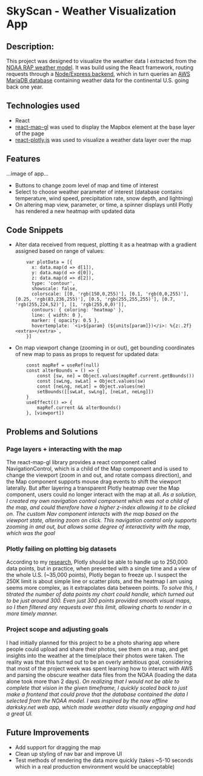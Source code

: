 # SkyScan - Weather Visualization App

## Description:

This project was designed to visualize the weather data I extracted from the [NOAA RAP weather model](https://www.ncei.noaa.gov/products/weather-climate-models/rapid-refresh-update). It was build using the React framework, routing requests through a [Node/Express backend](https://github.com/esaltzm/skyscan-backend), which in turn queries an [AWS MariaDB database](https://github.com/esaltzm/weather-api) containing weather data for the continental U.S. going back one year. 


## Technologies used

- React
- [react-map-gl](https://visgl.github.io/react-map-gl/) was used to display the Mapbox element at the base layer of the page
- [react-plotly.js](https://plotly.com/javascript/react/) was used to visualize a weather data layer over the map

## Features

...image of app...
- Buttons to change zoom level of map and time of interest
- Select to choose weather parameter of interest (database contains temperature, wind speed, precipitation rate, snow depth, and lightning)
- On altering map view, parameter, or time, a spinner displays until Plotly has rendered a new heatmap with updated data

## Code Snippets

- Alter data received from request, plotting it as a heatmap with a gradient assigned based on range of values:

          var plotData = [{
            x: data.map(d => d[1]),
            y: data.map(d => d[0]),
            z: data.map(d => d[2]),
            type: 'contour',
            showscale: false,
            colorscale: [[0, 'rgb(150,0,255)'], [0.1, 'rgb(0,0,255)'], [0.25, 'rgb(83,236,255)'], [0.5, 'rgb(255,255,255)'], [0.7, 'rgb(255,224,52)'], [1, 'rgb(255,0,0)']],
            contours: { coloring: 'heatmap' },
            line: { width: 0 },
            marker: { opacity: 0.5 },
            hovertemplate: `<i>${param} (${units[param]})</i>: %{z:.2f}<extra></extra>`,
          }]
          
- On map viewport change (zooming in or out), get bounding coordinates of new map to pass as props to request for updated data:

          const mapRef = useRef(null)
          const alterBounds = () => {
              const [sw, ne] = Object.values(mapRef.current.getBounds())
              const [swLng, swLat] = Object.values(sw)
              const [neLng, neLat] = Object.values(ne)
              setBounds([[swLat, swLng], [neLat, neLng]])
          }
          useEffect(() => {
              mapRef.current && alterBounds()
          }, [viewport])
          
## Problems and Solutions

### Page layers + interacting with the map
The react-map-gl library provides a react component called NavigationControl, which is a child of the Map component and is used to change the viewport (zoom in and out, and rotate compass direction), and the Map component supports mouse drag events to shift the viewport laterally. But after layering a transparent Plotly heatmap over the Map component, users could no longer interact with the map at all.
<em>As a solution, I created my own navigation control component which was not a child of the map, and could therefore have a higher z-index allowing it to be clicked on. The custom Nav component interacts with the map based on the viewport state, altering zoom on click. This navigation control only supports zooming in and out, but allows some degree of interactivity with the map, which was the goal</em>

### Plotly failing on plotting big datasets
According to my [research](https://community.plotly.com/t/how-much-data-can-plotly-charts-handle/16), Plotly should be able to handle up to 250,000 data points, but in practice, when presented with a single time and a view of the whole U.S. (~35,000 points), Plotly began to freeze up. I suspect the 250K limit is about simple line or scatter plots, and the heatmap I am using seems more complex, as it extrapolates data between points.
<em>To solve this, I titrated the number of data points my chart could handle, which turned out to be just around 300. Even just 300 points provided smooth visual maps, so I then filtered any requests over this limit, allowing charts to render in a more timely manner.</em>

### Project scope and adjusting goals
I had initially planned for this project to be a photo sharing app where people could upload and share their photos, see them on a map, and get insights into the weather at the time/place their photos were taken. The reality was that this turned out to be an overly ambitious goal, considering that most of the project week was spent learning how to interact with AWS and parsing the obscure weather data files from the NOAA (loading the data alone took more than 2 days).
<em>On realizing that I would not be able to complete that vision in the given timeframe, I quickly scaled back to just make a frontend that could prove that the database contained the data I selected from the NOAA model. I was inspired by the now offline darksky.net web app, which made weather data visually engaging and had a great UI.</em>

## Future Improvements
- Add support for dragging the map
- Clean up styling of nav bar and improve UI
- Test methods of rendering the data more quickly (takes ~5-10 seconds which in a real production environment would be unacceptable)
